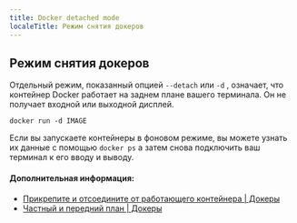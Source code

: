 ```yaml
---
title: Docker detached mode
localeTitle: Режим снятия докеров
---
```

## Режим снятия докеров

Отдельный режим, показанный опцией `--detach` или `-d` , означает, что контейнер Docker работает на заднем плане вашего терминала. Он не получает входной или выходной дисплей.
```
docker run -d IMAGE 
```

Если вы запускаете контейнеры в фоновом режиме, вы можете узнать их данные с помощью `docker ps` а затем снова подключить ваш терминал к его вводу и выводу.

#### Дополнительная информация:

*   [Прикрепите и отсоедините от работающего контейнера | Докеры](https://docs.docker.com/engine/reference/commandline/attach/#examples)
*   [Частный и передний план | Докеры](https://docs.docker.com/engine/reference/run/#detached-vs-foreground)